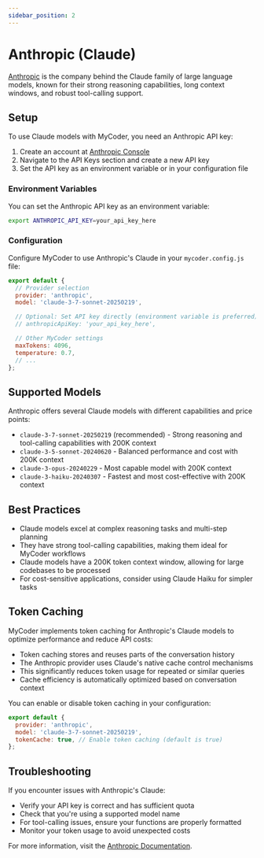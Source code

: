 ```yaml
---
sidebar_position: 2
---
```


# Anthropic (Claude)

[Anthropic](https://www.anthropic.com/) is the company behind the Claude family of large language models, known for their strong reasoning capabilities, long context windows, and robust tool-calling support.

## Setup

To use Claude models with MyCoder, you need an Anthropic API key:

1. Create an account at [Anthropic Console](https://console.anthropic.com/)
2. Navigate to the API Keys section and create a new API key
3. Set the API key as an environment variable or in your configuration file

### Environment Variables

You can set the Anthropic API key as an environment variable:

```bash
export ANTHROPIC_API_KEY=your_api_key_here
```

### Configuration

Configure MyCoder to use Anthropic's Claude in your `mycoder.config.js` file:

```javascript
export default {
  // Provider selection
  provider: 'anthropic',
  model: 'claude-3-7-sonnet-20250219',

  // Optional: Set API key directly (environment variable is preferred)
  // anthropicApiKey: 'your_api_key_here',

  // Other MyCoder settings
  maxTokens: 4096,
  temperature: 0.7,
  // ...
};
```

## Supported Models

Anthropic offers several Claude models with different capabilities and price points:

- `claude-3-7-sonnet-20250219` (recommended) - Strong reasoning and tool-calling capabilities with 200K context
- `claude-3-5-sonnet-20240620` - Balanced performance and cost with 200K context
- `claude-3-opus-20240229` - Most capable model with 200K context
- `claude-3-haiku-20240307` - Fastest and most cost-effective with 200K context

## Best Practices

- Claude models excel at complex reasoning tasks and multi-step planning
- They have strong tool-calling capabilities, making them ideal for MyCoder workflows
- Claude models have a 200K token context window, allowing for large codebases to be processed
- For cost-sensitive applications, consider using Claude Haiku for simpler tasks

## Token Caching

MyCoder implements token caching for Anthropic's Claude models to optimize performance and reduce API costs:

- Token caching stores and reuses parts of the conversation history
- The Anthropic provider uses Claude's native cache control mechanisms
- This significantly reduces token usage for repeated or similar queries
- Cache efficiency is automatically optimized based on conversation context

You can enable or disable token caching in your configuration:

```javascript
export default {
  provider: 'anthropic',
  model: 'claude-3-7-sonnet-20250219',
  tokenCache: true, // Enable token caching (default is true)
};
```

## Troubleshooting

If you encounter issues with Anthropic's Claude:

- Verify your API key is correct and has sufficient quota
- Check that you're using a supported model name
- For tool-calling issues, ensure your functions are properly formatted
- Monitor your token usage to avoid unexpected costs

For more information, visit the [Anthropic Documentation](https://docs.anthropic.com/).
